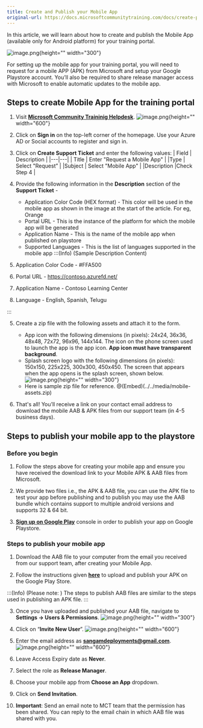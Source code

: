```yaml
---
title: Create and Publish your Mobile App
original-url: https://docs.microsoftcommunitytraining.com/docs/create-publish-mobile-app
---
```

In this article, we will learn about how to create and publish the Mobile App (available only for Android platform) for your training portal.  

![image.png](../../media/image%2877%29.png){height="" width="300"}
    
For setting up the mobile app for your training portal, you will need to request for a mobile APP (APK) from Microsoft and setup your Google Playstore account.  You’ll also be required to share release manager access with Microsoft to enable automatic updates to the mobile app. 

## Steps to create Mobile App for the training portal

1.	Visit [**Microsoft Community Traininig Helpdesk**](https://go.microsoft.com/fwlink/?linkid=2104630).
![image.png](../../media/image%2876%29.png){height="" width="600"}

2.	Click on **Sign in** on the top-left corner of the homepage. Use your Azure AD or Social accounts to register and sign in.

3.	Click on **Create Support Ticket** and enter the following values:
    | Field	| Description |
    |---|---|
    | Title |	Enter "Request a Mobile App" |
    |Type |	Select "Request” |
    |Subject | Select "Mobile App" |
    |Description |Check Step 4 |
 
 4. Provide the following information in the **Description** section of the **Support Ticket** -
    * Application Color Code (HEX format) - This color will be used in the mobile app as shown in the image at the start of the article. For eg, Orange 
    * Portal URL - This is the instance of the platform for which the mobile app will be generated 
    * Application Name - This is the name of the mobile app when published on playstore
    * Supported Languages - This is the list of languages supported in the mobile app
:::(Info) (Sample Description Content)
1. Application Color Code - #FFA500
2. Portal URL - https://contoso.azurefd.net/ 
3.  Application Name - Contoso Learning Center  
4.  Language - English, Spanish, Telugu

:::

 5. Create a zip file with the following assets and attach it to the form. 
    * App icon with the following dimensions (in pixels): 24x24, 36x36, 48x48, 72x72, 96x96, 144x144. The icon on the phone screen used to launch the app is the app icon. **App icon must have transparent background**.
    * Splash screen logo with the following dimensions (in pixels): 150x150, 225x225, 300x300, 450x450. The screen that appears when the app opens is the splash screen, shown below. 
    ![image.png](../../media/image%2821%29.png){height="" width="300"}
    * Here is sample zip file for reference.
    @(Embed)(../../media/mobile-assets.zip)

6. That's all! You’ll receive a link on your contact email address to download the mobile AAB & APK files from our support team (in 4-5 business days).

## Steps to publish your mobile app to the playstore

### Before you begin

1.	Follow the steps above for creating your mobile app and ensure you have received the download link to your Mobile APK & AAB files from Microsoft.


2.	We provide two files i.e., the APK & AAB file, you can use the APK file to test your app before publishing and to publish you may use the AAB bundle which contains support to multiple android versions and supports 32 & 64 bit.


3.	[**Sign up on Google Play**](https://play.google.com/apps/publish/signup/) console in order to publish your app on  Google Playstore.  


### Steps to publish your mobile app

1.	Download the AAB file to your computer from the email you received from our support team, after creating your Mobile App.

2.	Follow the instructions given [**here**](https://support.google.com/googleplay/android-developer/answer/113469?hl=en&ref_topic=7072031) to upload and publish your APK on the Google Play Store.

:::(Info) (Please note: )
The steps to publish AAB files are similar to the steps used in publishing an APK file.
:::

3.	Once you have uploaded and published your AAB file, navigate to **Settings -> Users & Permissions**. 
![image.png](../../media/image%2878%29.png){height="" width="300"}

4.	Click on “**Invite New User**”. 
![image.png](../../media/image%2885%29.png){height="" width="600"}

5.	Enter the email address as **sangamdeployments@gmail.com**.
![image.png](../../media/image%2886%29.png){height="" width="600"}

6.	Leave Access Expiry date as **Never**.

7.	Select the role as **Release Manager**.

8.	Choose your mobile app from **Choose an App** dropdown. 

9.	Click on **Send Invitation**. 

10. **Important**: Send an email note to MCT team that the permission has been shared. You can reply to the  email chain in which AAB file was shared with you. 
